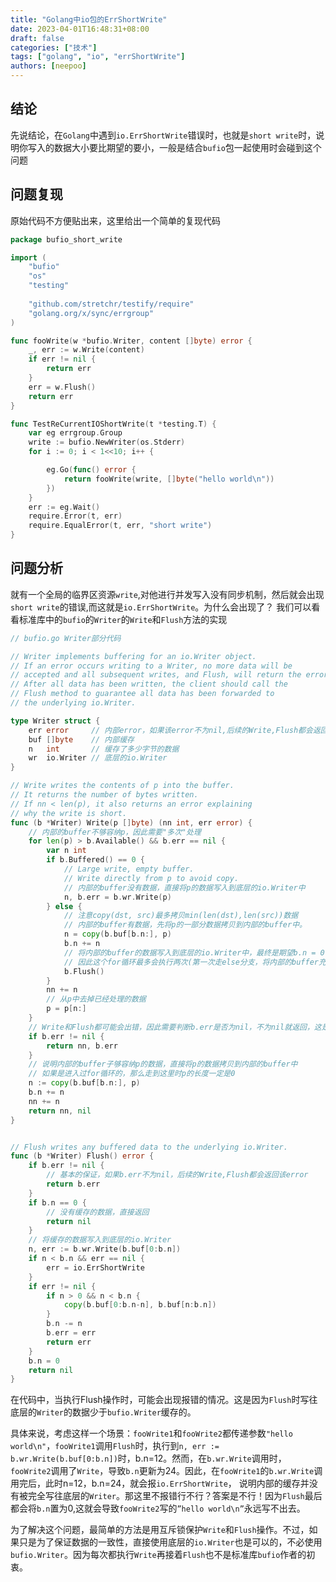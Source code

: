 ```yaml
---
title: "Golang中io包的ErrShortWrite"
date: 2023-04-01T16:48:31+08:00
draft: false
categories: ["技术"]
tags: ["golang", "io", "errShortWrite"]
authors: [neepoo]
---
```


## 结论
先说结论，在`Golang`中遇到`io.ErrShortWrite`错误时，也就是`short write`时，说明你写入的数据大小要比期望的要小，一般是结合`bufio`包一起使用时会碰到这个问题

## 问题复现
原始代码不方便贴出来，这里给出一个简单的复现代码

```go
package bufio_short_write

import (
	"bufio"
	"os"
	"testing"
	
	"github.com/stretchr/testify/require"
	"golang.org/x/sync/errgroup"
)

func fooWrite(w *bufio.Writer, content []byte) error {
	_, err := w.Write(content)
	if err != nil {
		return err
	}
	err = w.Flush()
	return err
}

func TestReCurrentIOShortWrite(t *testing.T) {
	var eg errgroup.Group
	write := bufio.NewWriter(os.Stderr)
	for i := 0; i < 1<<10; i++ {

		eg.Go(func() error {
			return fooWrite(write, []byte("hello world\n"))
		})
	}
	err := eg.Wait()
	require.Error(t, err)
	require.EqualError(t, err, "short write")
}
```

## 问题分析
就有一个全局的临界区资源`write`,对他进行并发写入没有同步机制，然后就会出现`short write`的错误,而这就是`io.ErrShortWrite`。为什么会出现了？
我们可以看看标准库中的`bufio`的`Writer`的`Write`和`Flush`方法的实现

```go
// bufio.go Writer部分代码

// Writer implements buffering for an io.Writer object.
// If an error occurs writing to a Writer, no more data will be
// accepted and all subsequent writes, and Flush, will return the error.
// After all data has been written, the client should call the
// Flush method to guarantee all data has been forwarded to
// the underlying io.Writer.

type Writer struct {
	err error     // 内部error，如果该error不为nil,后续的Write,Flush都会返回该error
	buf []byte    // 内部缓存
	n   int       // 缓存了多少字节的数据
	wr  io.Writer // 底层的io.Writer
}

// Write writes the contents of p into the buffer.
// It returns the number of bytes written.
// If nn < len(p), it also returns an error explaining
// why the write is short.
func (b *Writer) Write(p []byte) (nn int, err error) {
	// 内部的buffer不够容纳p，因此需要"多次"处理
	for len(p) > b.Available() && b.err == nil {
		var n int
		if b.Buffered() == 0 {
			// Large write, empty buffer.
			// Write directly from p to avoid copy.
			// 内部的buffer没有数据，直接将p的数据写入到底层的io.Writer中
			n, b.err = b.wr.Write(p)
		} else {
			// 注意copy(dst, src)最多拷贝min(len(dst),len(src))数据
			// 内部的buffer有数据，先将p的一部分数据拷贝到内部的buffer中。
			n = copy(b.buf[b.n:], p)
			b.n += n
			// 将内部的buffer的数据写入到底层的io.Writer中，最终是期望b.n = 0(也就是b.Buffered() = 0),
			// 因此这个for循环最多会执行两次(第一次走else分支，将内部的buffer充满，然后flush。第二次走if分支，将p中剩余的数据写入到底层的io.Writer中
			b.Flush()
		}
		nn += n
		// 从p中去掉已经处理的数据
		p = p[n:]
	}
	// Write和Flush都可能会出错，因此需要判断b.err是否为nil，不为nil就返回，这是基本保障
	if b.err != nil {
		return nn, b.err
	}
	// 说明内部的buffer子够容纳p的数据，直接将p的数据拷贝到内部的buffer中
	// 如果是进入过for循环的，那么走到这里时p的长度一定是0
	n := copy(b.buf[b.n:], p)
	b.n += n
	nn += n
	return nn, nil
}


// Flush writes any buffered data to the underlying io.Writer.
func (b *Writer) Flush() error {
	if b.err != nil {
		// 基本的保证，如果b.err不为nil，后续的Write,Flush都会返回该error
		return b.err
	}
	if b.n == 0 {
		// 没有缓存的数据，直接返回
		return nil
	}
	// 将缓存的数据写入到底层的io.Writer
	n, err := b.wr.Write(b.buf[0:b.n])
	if n < b.n && err == nil {
		err = io.ErrShortWrite
	}
	if err != nil {
		if n > 0 && n < b.n {
			copy(b.buf[0:b.n-n], b.buf[n:b.n])
		}
		b.n -= n
		b.err = err
		return err
	}
	b.n = 0
	return nil
}
```

在代码中，当执行Flush操作时，可能会出现报错的情况。这是因为`Flush`时写往底层的`Writer`的数据少于`bufio.Writer`缓存的。

具体来说，考虑这样一个场景：`fooWrite1`和`fooWrite2`都传递参数`"hello world\n"`，`fooWrite1`调用`Flush`时，执行到`n, err := b.wr.Write(b.buf[0:b.n])`时，b.n=12。然而，在`b.wr.Write`调用时，
`fooWrite2`调用了`Write`，导致`b.n`更新为24。因此，在`fooWrite1`的`b.wr.Write`调用完后，此时n=12，b.n=24，就会报`io.ErrShortWrite`，
说明内部的缓存并没有被完全写往底层的`Writer`。那这里不报错行不行？答案是不行！因为`Flush`最后都会将`b.n`置为0,这就会导致`fooWrite2`写的`”hello world\n”`永远写不出去。

为了解决这个问题，最简单的方法是用互斥锁保护`Write`和`Flush`操作。不过，如果只是为了保证数据的一致性，直接使用底层的`io.Writer`也是可以的，不必使用`bufio.Writer`。因为每次都执行`Write`再接着`Flush`也不是标准库`bufio`作者的初衷。